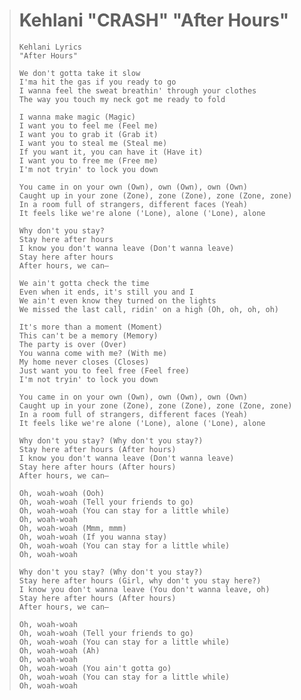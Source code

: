 ># **Kehlani "CRASH" "After Hours"**
>
>```
> Kehlani Lyrics
> "After Hours"
>
> We don't gotta take it slow
> I'ma hit the gas if you ready to go
> I wanna feel the sweat breathin' through your clothes
> The way you touch my neck got me ready to fold
>
> I wanna make magic (Magic)
> I want you to feel me (Feel me)
> I want you to grab it (Grab it)
> I want you to steal me (Steal me)
> If you want it, you can have it (Have it)
> I want you to free me (Free me)
> I'm not tryin' to lock you down
>
> You came in on your own (Own), own (Own), own (Own)
> Caught up in your zone (Zone), zone (Zone), zone (Zone, zone)
> In a room full of strangers, different faces (Yeah)
> It feels like we're alone ('Lone), alone ('Lone), alone
>
> Why don't you stay?
> Stay here after hours
> I know you don't wanna leave (Don't wanna leave)
> Stay here after hours
> After hours, we can—
> 
> We ain't gotta check the time
> Even when it ends, it's still you and I
> We ain't even know they turned on the lights
> We missed the last call, ridin' on a high (Oh, oh, oh, oh)
>
> It's more than a moment (Moment)
> This can't be a memory (Memory)
> The party is over (Over)
> You wanna come with me? (With me)
> My home never closes (Closes)
> Just want you to feel free (Feel free)
> I'm not tryin' to lock you down
>
> You came in on your own (Own), own (Own), own (Own)
> Caught up in your zone (Zone), zone (Zone), zone (Zone, zone)
> In a room full of strangers, different faces (Yeah)
> It feels like we're alone ('Lone), alone ('Lone), alone
> 
> Why don't you stay? (Why don't you stay?)
> Stay here after hours (After hours)
> I know you don't wanna leave (Don't wanna leave)
> Stay here after hours (After hours)
> After hours, we can—
>
> Oh, woah-woah (Ooh)
> Oh, woah-woah (Tell your friends to go)
> Oh, woah-woah (You can stay for a little while)
> Oh, woah-woah
> Oh, woah-woah (Mmm, mmm)
> Oh, woah-woah (If you wanna stay)
> Oh, woah-woah (You can stay for a little while)
> Oh, woah-woah
>
> Why don't you stay? (Why don't you stay?)
> Stay here after hours (Girl, why don't you stay here?)
> I know you don't wanna leave (You don't wanna leave, oh)
> Stay here after hours (After hours)
> After hours, we can—
>
> Oh, woah-woah
> Oh, woah-woah (Tell your friends to go)
> Oh, woah-woah (You can stay for a little while)
> Oh, woah-woah (Ah)
> Oh, woah-woah
> Oh, woah-woah (You ain't gotta go)
> Oh, woah-woah (You can stay for a little while)
> Oh, woah-woah
>```